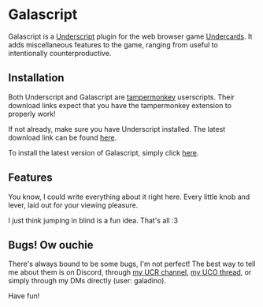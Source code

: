 # Galascript

Galascript is a [Underscript](https://feildmaster.github.io/UnderScript/) plugin for the web browser game [Undercards](https://undercards.net). It adds miscellaneous features to the game, ranging from useful to intentionally counterproductive.

## Installation

Both Underscript and Galascript are [tampermonkey](https://github.com/Tampermonkey/tampermonkey) userscripts. Their download links expect that you have the tampermonkey extension to properly work!

If not already, make sure you have Underscript installed. The latest download link can be found [here](https://feildmaster.github.io/UnderScript/).

To install the latest version of Galascript, simply click [here](https://github.com/galadinowo/galascript/raw/refs/heads/main/Galascript.user.js).

## Features

You know, I could write everything about it right here. Every little knob and lever, laid out for your viewing pleasure.

I just think jumping in blind is a fun idea. That's all :3

## Bugs! Ow ouchie

There's always bound to be some bugs, I'm not perfect! The best way to tell me about them is on Discord, through [my UCR channel](https://discord.com/channels/710243487303335976/1108713785046335518), [my UCO thread](https://discord.com/channels/330092826513899530/1335757313167851583), or simply through my DMs directly (user: galadino).

Have fun!
